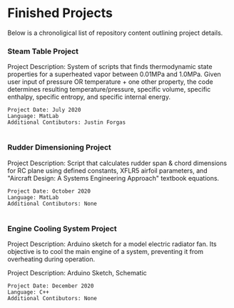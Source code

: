 # Finished Projects
Below is a chronoligical list of repository content outlining project details.
 
### Steam Table Project

Project Description: System of scripts that finds thermodynamic state properties for a superheated vapor between 0.01MPa and 1.0MPa. Given user input of pressure OR temperature + one other property, the code determines resulting temperature/pressure, specific volume, specific enthalpy, specific entropy, and specific internal energy.

```
Project Date: July 2020
Language: MatLab
Additional Contibutors: Justin Forgas
```
#
### Rudder Dimensioning Project

Project Description: Script that calculates rudder span & chord dimensions for RC plane using defined constants, XFLR5 airfoil parameters, and "Aircraft Design: A Systems Engineering Approach" textbook equations.

```
Project Date: October 2020
Language: MatLab
Additional Contibutors: None
```
#
### Engine Cooling System Project

Project Description: Arduino sketch for a model electric radiator fan. Its objective is to cool the main engine of a system, preventing it from overheating during operation.

Project Description: Arduino Sketch, Schematic

```
Project Date: December 2020
Language: C++
Additional Contibutors: None
```
#





